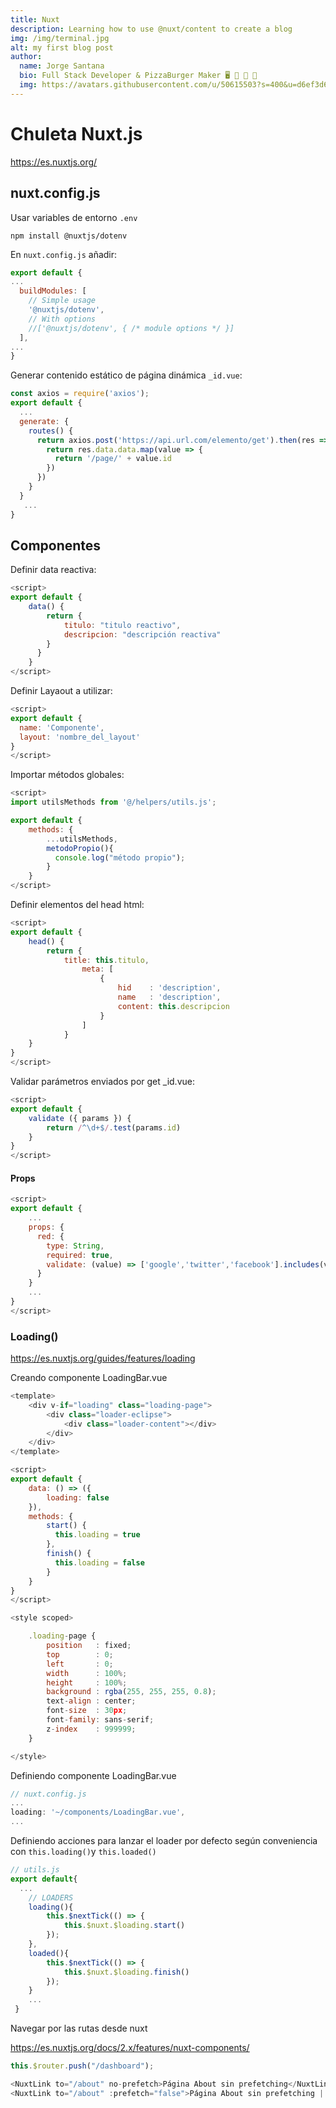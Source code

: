 ```yaml
---
title: Nuxt
description: Learning how to use @nuxt/content to create a blog
img: /img/terminal.jpg
alt: my first blog post
author:
  name: Jorge Santana
  bio: Full Stack Developer & PizzaBurger Maker 🖥️ 🍕 🍔 🎸
  img: https://avatars.githubusercontent.com/u/50615503?s=400&u=d6ef3d6548024516b1ca246386958bf32843607c&v=4
---
```

# Chuleta Nuxt.js
https://es.nuxtjs.org/

## nuxt.config.js

Usar variables de entorno `.env`
```
npm install @nuxtjs/dotenv
```
En `nuxt.config.js` añadir:
```js
export default {
...
  buildModules: [
    // Simple usage
    '@nuxtjs/dotenv',
    // With options
    //['@nuxtjs/dotenv', { /* module options */ }]
  ],
...
}
```
Generar contenido estático de página dinámica `_id.vue`:
```js
const axios = require('axios');
export default {
  ...
  generate: {
    routes() {
      return axios.post('https://api.url.com/elemento/get').then(res => {
        return res.data.data.map(value => {
          return '/page/' + value.id
        })
      })
    }
  }
   ...
}
```

## Componentes

Definir data reactiva:
```js
<script>
export default {
    data() {
        return {
            titulo: "titulo reactivo",
            descripcion: "descripción reactiva"
        }
      }
    }
</script>
```
Definir Layaout a utilizar:
```js
<script>
export default {
  name: 'Componente',
  layout: 'nombre_del_layout'
}
</script>
```

Importar métodos globales:
```js
<script>
import utilsMethods from '@/helpers/utils.js';

export default {
    methods: {
        ...utilsMethods,
        metodoPropio(){
          console.log("método propio");
        }
    }
</script>
```

Definir elementos del head html:

```js
<script>
export default {
    head() {
        return {
            title: this.titulo,
                meta: [
                    {
                        hid    : 'description',
                        name   : 'description',
                        content: this.descripcion
                    }
                ]
            }
    }
}
</script>
```

Validar parámetros enviados por get _id.vue:

```js
<script>
export default {
    validate ({ params }) {
        return /^\d+$/.test(params.id)
    }
}
</script>
```

#### Props
```js
<script>
export default {
    ...
    props: {
      red: {
        type: String,
        required: true,
        validate: (value) => ['google','twitter','facebook'].includes(value) // Comprueba que exista en el array
      }
    }
    ...
}
</script>
```

### Loading()
https://es.nuxtjs.org/guides/features/loading

Creando componente LoadingBar.vue
```js
<template>
    <div v-if="loading" class="loading-page">
        <div class="loader-eclipse">
            <div class="loader-content"></div>
        </div>
    </div>
</template>

<script>
export default {
    data: () => ({
        loading: false
    }),
    methods: {
        start() {
          this.loading = true
        },
        finish() {
          this.loading = false
        }
    }
}
</script>

<style scoped>

    .loading-page {
        position   : fixed;
        top        : 0;
        left       : 0;
        width      : 100%;
        height     : 100%;
        background : rgba(255, 255, 255, 0.8);
        text-align : center;
        font-size  : 30px;
        font-family: sans-serif;
        z-index    : 999999;
    }

</style>
```
Definiendo componente LoadingBar.vue
```js
// nuxt.config.js
...
loading: '~/components/LoadingBar.vue',
...
```

Definiendo acciones para lanzar el loader por defecto según conveniencia con `this.loading()`y `this.loaded()`

```js
// utils.js
export default{
  ...
    // LOADERS
    loading(){
        this.$nextTick(() => {
            this.$nuxt.$loading.start()
        });
    },
    loaded(){
        this.$nextTick(() => {
            this.$nuxt.$loading.finish()
        });
    }
    ...
 }
```
Navegar por las rutas desde nuxt

https://es.nuxtjs.org/docs/2.x/features/nuxt-components/

```js
this.$router.push("/dashboard");
```

```js
<NuxtLink to="/about" no-prefetch>Página About sin prefetching</NuxtLink>
<NuxtLink to="/about" :prefetch="false">Página About sin prefetching | Preacheada</NuxtLink>
```
